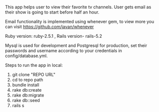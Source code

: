 This app helps user to view their favorite tv channels. User gets email as their show is going to start before half an hour.

Email functionality is implemented using whenever gem, to view more you can visit <a href="https://github.com/javan/whenever">https://github.com/javan/whenever</a>

Ruby version: ruby-2.5.1 , 
Rails version- rails-5.2

Mysql is used for development and Postgresql for production, set their passwords and username according to your credentials in config/database.yml.

Steps to run the app in local:

1. git clone "REPO URL"
2. cd to repo path
3. bundle install
4. rake db:create
4. rake db:migrate
5. rake db::seed
6. rails s


